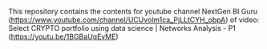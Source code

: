 This repository contains the contents for youtube channel NextGen BI Guru (https://www.youtube.com/channel/UCUvolm1ca_PjLLtCYH_obpA) of video: Select CRYPTO portfolio using data science | Networks Analysis - P1 (https://youtu.be/1BGBaUqEvME)
